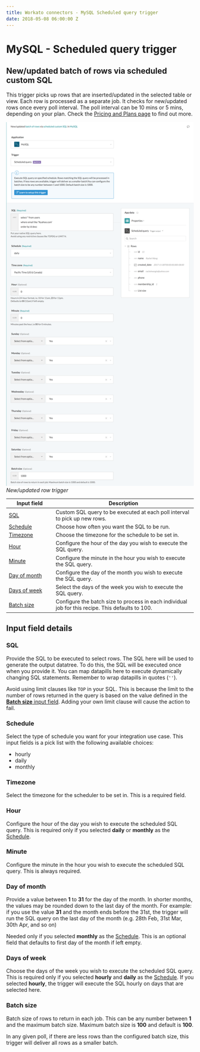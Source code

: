 ```yaml
---
title: Workato connectors - MySQL Scheduled query trigger
date: 2018-05-08 06:00:00 Z
---
```


# MySQL - Scheduled query trigger

## New/updated batch of rows via scheduled custom SQL
This trigger picks up rows that are inserted/updated in the selected table or view. Each row is processed as a separate job. It checks for new/updated rows once every poll interval. The poll interval can be 10 mins or 5 mins, depending on your plan. Check the [Pricing and Plans page](https://www.workato.com/pricing?audience=general) to find out more.

![New/updated row trigger](/assets/images/mysql/scheduled-query-trigger.png)
*New/updated row trigger*

<table class="unchanged rich-diff-level-one">
  <thead>
    <tr>
        <th width='25%'>Input field</th>
        <th>Description</th>
    </tr>
  </thead>
  <tbody>
    <tr>
      <td><a href="#sql">SQL</a></td>
      <td>Custom SQL query to be executed at each poll interval to pick up new rows.</td>
    </tr>
    <tr>
      <td><a href="#schedule">Schedule</a></td>
      <td>Choose how often you want the SQL to be run.</td>
    </tr>
    <tr>
      <td><a href="#timezone">Timezone</a></td>
      <td>Choose the timezone for the schedule to be set in.</td>
    </tr>
    </tr>
    <tr>
      <td><a href="#hour">Hour</a></td>
      <td>Configure the hour of the day you wish to execute the SQL query.</td>
    </tr>
    </tr>
    <tr>
      <td><a href="#minute">Minute</a></td>
      <td>Configure the minute in the hour you wish to execute the SQL query.</td>
    </tr>
    </tr>
    <tr>
      <td><a href="#day-of-month">Day of month</a></td>
      <td>Configure the day of the month you wish to execute the SQL query.</td>
    </tr>
    <tr>
      <td><a href="#days-of-week">Days of week</a></td>
      <td>Select the days of the week you wish to execute the SQL query.</td>
    </tr>
    <tr>
      <td><a href="#batch-size">Batch size</a></td>
      <td>
        Configure the batch size to process in each individual job for this recipe. This defaults to 100.
      </td>
    </tr>
  </tbody>
</table>

## Input field details

### SQL
Provide the SQL to be executed to select rows. The SQL here will be used to generate the output datatree. To do this, the SQL will be executed once when you provide it. You can map datapills here to execute dynamically changing SQL statements. Remember to wrap datapills in quotes (`''`).

Avoid using limit clauses like `TOP` in your SQL. This is because the limit to the number of rows returned in the query is based on the value defined in the [**Batch size** input field](#batch-size). Adding your own limit clause will cause the action to fail.

### Schedule
Select the type of schedule you want for your integration use case. This input fields is a pick list with the following available choices:
- hourly
- daily
- monthly

### Timezone
Select the timezone for the scheduler to be set in. This is a required field.

### Hour
Configure the hour of the day you wish to execute the scheduled SQL query. This is required only if you selected **daily** or **monthly** as the [Schedule](#schedule).

### Minute
Configure the minute in the hour you wish to execute the scheduled SQL query. This is always required.

### Day of month
Provide a value between **1** to **31** for the day of the month. In shorter months, the values may be rounded down to the last day of the month. For example: if you use the value **31** and the month ends before the 31st, the trigger will run the SQL query on the last day of the month (e.g. 28th Feb, 31st Mar, 30th Apr, and so on)

Needed only if you selected **monthly** as the [Schedule](#schedule). This is an optional field that defaults to first day of the month if left empty.

### Days of week
Choose the days of the week you wish to execute the scheduled SQL query. This is required only if you selected **hourly** and **daily** as the [Schedule](#schedule). If you selected **hourly**, the trigger will execute the SQL hourly on days that are selected here.

### Batch size
Batch size of rows to return in each job. This can be any number between **1** and the maximum batch size. Maximum batch size is **100** and default is **100**.

In any given poll, if there are less rows than the configured batch size, this trigger will deliver all rows as a smaller batch.
